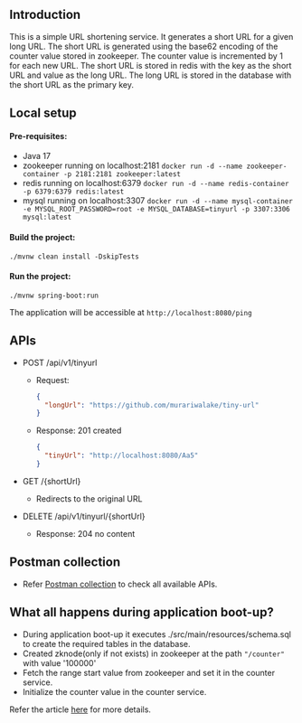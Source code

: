 Introduction
------------
This is a simple URL shortening service. It generates a short URL for a given long URL. The short URL is generated using the base62 encoding of the counter value stored in zookeeper. The counter value is incremented by 1 for each new URL. The short URL is stored in redis with the key as the short URL and value as the long URL. The long URL is stored in the database with the short URL as the primary key.

Local setup
-----------
#### Pre-requisites:
- Java 17
- zookeeper running on localhost:2181 ```docker run -d --name zookeeper-container -p 2181:2181 zookeeper:latest```
- redis running on localhost:6379
    ```docker run -d --name redis-container -p 6379:6379 redis:latest```
- mysql running on localhost:3307
  ```docker run -d --name mysql-container -e MYSQL_ROOT_PASSWORD=root -e MYSQL_DATABASE=tinyurl -p 3307:3306 mysql:latest```

#### Build the project:
```./mvnw clean install -DskipTests```

#### Run the project:
```./mvnw spring-boot:run```

The application will be accessible at ```http://localhost:8080/ping```

APIs
----
- POST /api/v1/tinyurl
  - Request:
    ```json
    {
      "longUrl": "https://github.com/murariwalake/tiny-url"
    }
    ```
  - Response: 201 created
    ```json
    {
      "tinyUrl": "http://localhost:8080/Aa5"
    }
    ```
- GET /{shortUrl}
  - Redirects to the original URL
  
- DELETE /api/v1/tinyurl/{shortUrl}
  - Response: 204 no content

Postman collection
------------------
- Refer [Postman collection](./TinyUrlApi.postman_collection.json) to check all available APIs.

What all happens during application boot-up?
-------------------------------------------
- During application boot-up it executes ./src/main/resources/schema.sql to create the required tables in the database.
- Created zknode(only if not exists) in zookeeper at the path ```"/counter"``` with value '100000'
- Fetch the range start value from zookeeper and set it in the counter service.
- Initialize the counter value in the counter service.

Refer the article [here](https://medium.com/@murariwalake/tiny-url-system-design-implementation-using-spring-boot-8cddc2a66350) for more details.

